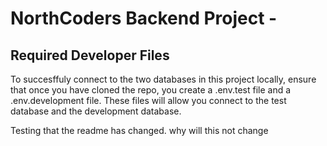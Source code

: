 # NorthCoders Backend Project -

## Required Developer Files

To succesffuly connect to the two databases in this project locally, ensure that once you have cloned the repo, you create a .env.test file and a .env.development file. These files will allow you connect to the test database and the development database.

Testing that the readme has changed.
why will this not change
